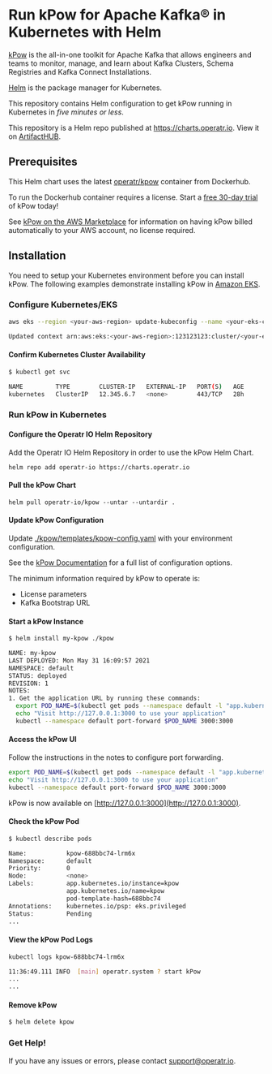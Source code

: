 # Run kPow for Apache Kafka® in Kubernetes with Helm

[kPow](https://kpow.io) is the all-in-one toolkit for Apache Kafka that allows engineers and teams to monitor, manage, and learn about Kafka Clusters, Schema Registries and Kafka Connect Installations.  

[Helm](https://helm.sh) is the package manager for Kubernetes. 

This repository contains Helm configuration to get kPow running in Kubernetes in *five minutes or less*.

This repository is a Helm repo published at https://charts.operatr.io. View it on [ArtifactHUB](https://artifacthub.io/packages/helm/operatr-io/kpow).

## Prerequisites

This Helm chart uses the latest [operatr/kpow](https://hub.docker.com/r/operatr/kpow) container from Dockerhub. 

To run the Dockerhub container requires a license. Start a [free 30-day trial](https://kpow.io/try) of kPow today!

See [kPow on the AWS Marketplace](https://docs.kpow.io/installation/aws-marketplace) for information on having kPow billed automatically to your AWS account, no license required.   

## Installation

You need to setup your Kubernetes environment before you can install kPow. The following examples demonstrate installing kPow in [Amazon EKS](https://aws.amazon.com/eks/).

### Configure Kubernetes/EKS 

```bash
aws eks --region <your-aws-region> update-kubeconfig --name <your-eks-cluster-name>

Updated context arn:aws:eks:<your-aws-region>:123123123:cluster/<your-eks-cluster-name> in /your/.kube/config
```

#### Confirm Kubernetes Cluster Availability

```bash
$ kubectl get svc

NAME         TYPE        CLUSTER-IP   EXTERNAL-IP   PORT(S)   AGE
kubernetes   ClusterIP   12.345.6.7   <none>        443/TCP   28h
```

### Run kPow in Kubernetes

#### Configure the Operatr IO Helm Repository

Add the Operatr IO Helm Repository in order to use the kPow Helm Chart.

```
helm repo add operatr-io https://charts.operatr.io
```

#### Pull the kPow Chart

```
helm pull operatr-io/kpow --untar --untardir .
```

#### Update kPow Configuration

Update [./kpow/templates/kpow-config.yaml](charts/kpow/templates/kpow-config.yaml) with your environment configuration.

See the [kPow Documentation](https://docs.kpow.io) for a full list of configuration options.

The minimum information required by kPow to operate is:

* License parameters
* Kafka Bootstrap URL

#### Start a kPow Instance

```bash
$ helm install my-kpow ./kpow

NAME: my-kpow
LAST DEPLOYED: Mon May 31 16:09:57 2021
NAMESPACE: default
STATUS: deployed
REVISION: 1
NOTES:
1. Get the application URL by running these commands:
  export POD_NAME=$(kubectl get pods --namespace default -l "app.kubernetes.io/name=kpow,app.kubernetes.io/instance=my-kpow" -o jsonpath="{.items[0].metadata.name}")
  echo "Visit http://127.0.0.1:3000 to use your application"
  kubectl --namespace default port-forward $POD_NAME 3000:3000
```
  
#### Access the kPow UI

Follow the instructions in the notes to configure port forwarding.

```bash
export POD_NAME=$(kubectl get pods --namespace default -l "app.kubernetes.io/name=kpow,app.kubernetes.io/instance=my-kpow" -o jsonpath="{.items[0].metadata.name}")
echo "Visit http://127.0.0.1:3000 to use your application"
kubectl --namespace default port-forward $POD_NAME 3000:3000
```

kPow is now available on [http://127.0.0.1:3000](http://127.0.0.1:3000).

#### Check the kPow Pod

```bash
$ kubectl describe pods

Name:           kpow-688bbc74-lrm6x
Namespace:      default
Priority:       0
Node:           <none>
Labels:         app.kubernetes.io/instance=kpow
                app.kubernetes.io/name=kpow
                pod-template-hash=688bbc74
Annotations:    kubernetes.io/psp: eks.privileged
Status:         Pending
...
```

#### View the kPow Pod Logs

```bash
kubectl logs kpow-688bbc74-lrm6x

11:36:49.111 INFO  [main] operatr.system ? start kPow
...
...
```

#### Remove kPow

```bash
$ helm delete kpow
```

### Get Help!

If you have any issues or errors, please contact support@operatr.io.